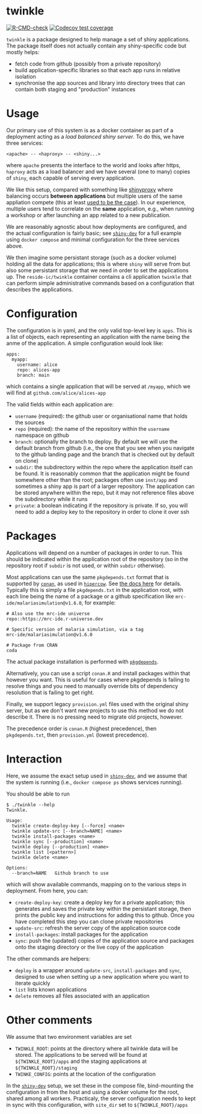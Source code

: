 # twinkle

<!-- badges: start -->
[![R-CMD-check](https://github.com/mrc-ide/twinkle/actions/workflows/R-CMD-check.yaml/badge.svg)](https://github.com/mrc-ide/twinkle/actions/workflows/R-CMD-check.yaml)
[![Codecov test coverage](https://codecov.io/gh/mrc-ide/twinkle/graph/badge.svg)](https://app.codecov.io/gh/mrc-ide/twinkle)
<!-- badges: end -->

`twinkle` is a package designed to help manage a set of shiny applications.  The package itself does not actually contain any shiny-specific code but mostly helps:

* fetch code from github (possibly from a private repository)
* build application-specific libraries so that each app runs in relative isolation
* synchronise the app sources and library into directory trees that can contain both staging and "production" instances

# Usage

Our primary use of this system is as a docker container as part of a deployment acting as a *load balanced shiny server*.  To do this, we have three services:

```
<apache> -- <haproxy> -- <shiny...>
```

where `apache` presents the interface to the world and looks after https, `haproxy` acts as a load balancer and we have several (one to many) copies of `shiny`, each capable of serving every application.

We like this setup, compared with something like [shinyproxy](https://shinyproxy.io/) where balancing occurs **between applications** but multiple users of the same appliation compete (this at least [used to be the case](https://support.openanalytics.eu/t/more-than-one-user-per-container/373)).  In our experience, multiple users tend to correlate on the **same** application, e.g., when running a workshop or after launching an app related to a new publication.

We are reasonably agnostic about how deployments are configured, and the actual configuration is fairly basic; see [`shiny-dev`](https://github.com/reside-ic/shiny-dev/tree/docker-compose) for a full example using `docker compose` and minimal configuration for the three services above.

We then imagine some persistant storage (such as a docker volume) holding all the data for applications; this is where `shiny` will serve from but also some persistant storage that we need in order to set the applications up.  The `reside-ic/twinkle` container contains a cli application `twinkle` that can perform simple administrative commands based on a configuration that describes the applications.

# Configuration

The configuration is in yaml, and the only valid top-level key is `apps`.  This is a list of objects, each representing an application with the name being the anme of the application.  A simple configuration would look like:

```
apps:
  myapp:
    username: alice
    repo: alices-app
    branch: main
```

which contains a single application that will be served at `/myapp`, which we will find at `github.com/alice/alices-app`

The valid fields within each application are:

* `username` (required): the github user or organisational name that holds the sources
* `repo` (required): the name of the repository within the `username` namespace on github
* `branch`: optionally the branch to deploy.  By default we will use the default branch from github (i.e., the one that you see when you navigate to the github landing page and the branch that is checked out by default on clone)
* `subdir`: the subdirectory within the repo where the application itself can be found.  It is reasonably common that the application might be found somewhere other than the root; packages often use `inst/app` and sometimes a shiny app is part of a larger repository.  The application can be stored anywhere within the repo, but it may not reference files above the subdirectory while it runs
* `private`: a boolean indicating if the repository is private. If so, you will need to add a deploy key to the repository in order to clone it over ssh

# Packages

Applications will depend on a number of packages in order to run.  This should be indicated within the application root of the repository (so in the repository root if `subdir` is not used, or within `subdir` otherwise).

Most applications can use the same `pkgdepends.txt` format that is supported by [`conan`](https://mrc-ide.github.io/conan/), as used in [`hipercow`](https://mrc-ide.github.io/hipercow/articles/packages.html).  See [the docs here](https://mrc-ide.github.io/hipercow/articles/packages.html#using-pkgdepends) for details.  Typically this is simply a file `pkgdepends.txt` in the application root, with each line being the name of a package or a github specification like `mrc-ide/malariasimulation@v1.6.0`, for example:

```
# Also use the mrc-ide universe
repo::https://mrc-ide.r-universe.dev

# Specific version of malaria simulation, via a tag
mrc-ide/malariasimulation@v1.6.0

# Package from CRAN
coda
```

The actual package installation is performed with [`pkgdepends`](https://github.com/r-lib/pkgdepends).

Alternatively, you can use a script `conan.R` and install packages within that however you want.  This is useful for cases where pkgdepends is failing to resolve things and you need to manually override bits of dependency resolution that is failing to get right.

Finally, we support legacy `provision.yml` files used with the original shiny server, but as we don't want new projects to use this method we do not describe it.  There is no pressing need to migrate old projects, however.

The precedence order is `conan.R` (highest precedence), then `pkgdepends.txt`, then `provision.yml` (lowest precedence).

# Interaction

Here, we assume the exact setup used in [`shiny-dev`](https://github.com/reside-ic/shiny-dev/tree/docker-compose), and we assume that the system is running (i.e., `docker compose ps` shows services running).

You should be able to run

```
$ ./twinkle --help
Twinkle.

Usage:
  twinkle create-deploy-key [--force] <name>
  twinkle update-src [--branch=NAME] <name>
  twinkle install-packages <name>
  twinkle sync [--production] <name>
  twinkle deploy [--production] <name>
  twinkle list [<pattern>]
  twinkle delete <name>

Options:
  --branch=NAME   Github branch to use
```

which will show available commands, mapping on to the various steps in deployment.  From here, you can:

* `create-deploy-key`: create a deploy key for a private application; this generates and saves the private key within the persistant storage, then prints the public key and instructions for adding this to github.  Once you have completed this step you can clone private repositories
* `update-src`: refresh the server copy of the application source code
* `install-packages`: install packages for the application
* `sync`: push the (updated) copies of the application source and packages onto the staging directory or the live copy of the application

The other commands are helpers:

* `deploy` is a wrapper around `update-src`, `install-packages` and `sync`, designed to use when setting up a new application where you want to iterate quickly
* `list` lists known applications
* `delete` removes all files associated with an application

# Other comments

We assume that two environment variables are set

* `TWINKLE_ROOT`: points at the directory where all twinkle data will be stored.  The applications to be served will be found at `${TWINKLE_ROOT}/apps` and the staging applications at `${TWINKLE_ROOT}/staging`
* `TWINKE_CONFIG`: points at the location of the configuration

In the [`shiny-dev`](https://github.com/reside-ic/shiny-dev/tree/docker-compose) setup, we set these in the compose file, bind-mounting the configuration in from the host and using a docker volume for the root, shared among all workers.  Practicaly, the server configuration needs to kept in sync with this configuration, with `site_dir` set to `${TWINKLE_ROOT}/apps`
